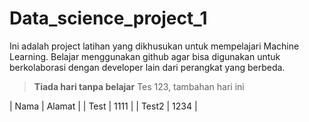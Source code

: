 # Data_science_project_1
 Ini adalah project latihan yang dikhusukan untuk mempelajari Machine Learning. Belajar menggunakan github agar bisa digunakan untuk berkolaborasi dengan developer lain dari perangkat yang berbeda. 
 >**Tiada hari tanpa belajar**
Tes 123, tambahan hari ini

| Nama   | Alamat  |
| Test   | 1111    |
| Test2  | 1234    |
